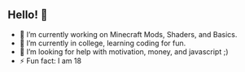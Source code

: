 ## Hello! 👋



- 🔭 I’m currently working on Minecraft Mods, Shaders, and Basics.
- 🌱 I’m currently in college, learning coding for fun.
- 🤔 I’m looking for help with motivation, money, and javascript ;)
- ⚡ Fun fact: I am 18
